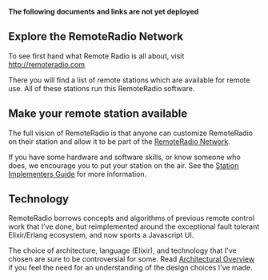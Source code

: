 __The following documents and links are not yet deployed__
## Explore the RemoteRadio Network

To see first hand what Remote Radio is all about, visit <http://remoteradio.com>

There you will find a list of remote stations which are available for remote use.  All of these stations run this RemoteRadio software.

## Make your remote station available

The full vision of RemoteRadio is that anyone can customize RemoteRadio on their station and allow it to be part of the [RemoteRadio Network]().   

If you have some hardware and software skills, or know someone who does, we encourage you to put your station on the air.  See the [Station Implementers Guide]() for more information. 


## Technology

RemoteRadio borrows concepts and algorithms of previous remote control work that I've done, but reimplemented around the exceptional fault tolerant Elixir/Erlang ecosystem, and now sports a Javascript UI.  

The choice of architecture, language (Elixir), and technology that I've chosen are sure to be controversial for some.  Read [Architectural Overview]() if you feel the need for an understanding of the design choices I've made.